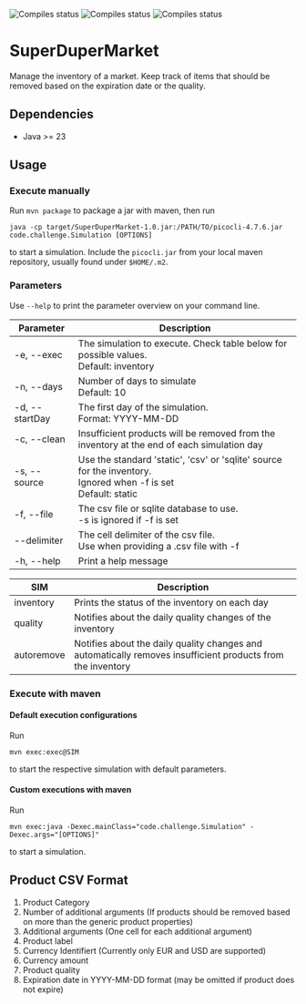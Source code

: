 ![Compiles status](https://github.com/gnush/superdupermarket/actions/workflows/maven-compile.yml/badge.svg)
![Compiles status](https://github.com/gnush/superdupermarket/actions/workflows/maven-test.yml/badge.svg)
![Compiles status](https://github.com/gnush/superdupermarket/actions/workflows/maven-package.yml/badge.svg)

# SuperDuperMarket

Manage the inventory of a market. Keep track of items that should be removed based on the expiration date or the quality.

## Dependencies

* Java >= 23

## Usage

### Execute manually

Run `mvn package` to package a jar with maven, then run
```
java -cp target/SuperDuperMarket-1.0.jar:/PATH/TO/picocli-4.7.6.jar code.challenge.Simulation [OPTIONS]
```
to start a simulation.
Include the `picocli.jar` from your local maven repository, usually found under `$HOME/.m2`.

### Parameters

Use `--help` to print the parameter overview on your command line.

| Parameter      | Description                                                                                                           |
|----------------|-----------------------------------------------------------------------------------------------------------------------|
| -e, --exec     | The simulation to execute. Check table below for possible values. <br>Default: inventory                              |
| -n, --days     | Number of days to simulate <br>Default: 10                                                                            |
| -d, --startDay | The first day of the simulation. <br> Format: YYYY-MM-DD                                                              |
| -c, --clean    | Insufficient products will be removed from the inventory at the end of each simulation day                            |
| -s, --source   | Use the standard 'static', 'csv' or 'sqlite' source for the inventory. <br>Ignored when -f is set <br>Default: static |
| -f, --file     | The csv file or sqlite database to use. <br>-s is ignored if -f is set                                                |
| --delimiter    | The cell delimiter of the csv file. <br>Use when providing a .csv file with -f                                        |
| -h, --help     | Print a help message                                                                                                  |

| SIM        | Description                                                                                                 |
|------------|-------------------------------------------------------------------------------------------------------------|
| inventory  | Prints the status of the inventory on each day                                                              |
| quality    | Notifies about the daily quality changes of the inventory                                                   |
| autoremove | Notifies about the daily quality changes and automatically removes insufficient products from the inventory |

### Execute with maven

#### Default execution configurations
Run
```
mvn exec:exec@SIM
```
to start the respective simulation with default parameters.

#### Custom executions with maven

Run
```
mvn exec:java -Dexec.mainClass="code.challenge.Simulation" -Dexec.args="[OPTIONS]"
```
to start a simulation.

## Product CSV Format

1. Product Category
2. Number of additional arguments (If products should be removed based on more than the generic product properties)
3. Additional arguments (One cell for each additional argument)
4. Product label
5. Currency Identifiert (Currently only EUR and USD are supported)
6. Currency amount
7. Product quality
8. Expiration date in YYYY-MM-DD format (may be omitted if product does not expire)